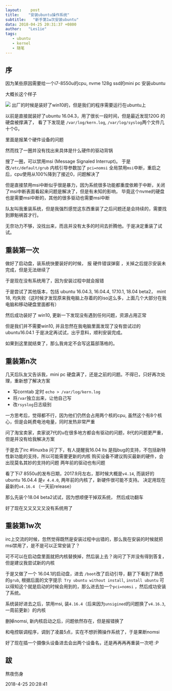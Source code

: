 ```yaml
---
layout:    post
title:    "安装ubuntu操作系统"
subtitle:   "新手第1w次安装ubuntu"
data: 2018-04-25 20:31:37 +0800
author:   "Les1ie"
tags:
   - ubuntu
   - kernel
   - 随笔
---
```



## 序
因为某些原因需要给一个i7-8550u的cpu, nvme 128g ssd的mini pc 安装ubuntu

大概长这个样子

 ![](http://static.scuseek.com/20180425-193127.png)
出厂的时候是装好了win10的，但是我们的程序需要运行在ubuntu上

以前是直接就装好了ubuntu 16.04.3，用了很长一段时间，但是最近发现120G 的硬盘被撑满了， 看了下发现是 `/var/log/kern.log`, `/var/log/syslog`两个文件几十个G， 

里面是报某个硬件设备的问题

然而找了一圈并没有找出来具体是什么硬件的驱动背锅

搜了一圈，可以禁用msi (Message Signaled Interrupt)。 于是改`/etc/default/grub` 内核引导参数加了 `pci=nomsi` 全局禁用`msi`中断，重启之后，cpu使用从100%降到了接近0，问题解决了

但是直接禁用msi中断似乎很是暴力，因为系统很多功能都重度依赖于中断，关闭了msi中断表面看起来问题是解决了，但是有未知的影响， 毕竟这个nvme的硬盘也是需要msi中断的，其他的很多驱动也需要msi中断

队友叫我重装系统，但是我强烈感觉这东西重装了之后问题还是会持续的，需要找到罪魁祸首才行。

无奈功力不够，没找出来，而且并没有太多的时间去折腾他。于是决定重装了试试。


## 重装第一次
做好了启动盘，装系统快要装好的时候， 报 硬件错误弹窗 ，关掉之后提示安装未完成，但是无法继续了

于是现在没有系统用了，因为安装过程中就会报错

于是尝试了其他版本，包括 ubuntu 16.04.3, 16.04.4, 17.10.1, 18.04 beta2， mint 18,  均失败（这时候才发现原来我电脑上存着的的iso这么多，上面几个大部分在我电脑和移动硬盘里面都有）

然后成功装好了 win10, 更新一下发现没有遇到任何问题，资源占用正常

但是我们并不需要win10, 并且忽然在我电脑里面发现了没有尝试过的 ubuntu16.04.1 于是决定再试试，出乎意料，顺利安装完成。

如果到这里就结束了，那么我肯定不会写这篇部落格的。

## 重装第n次
几天后队友又告诉我，mini pc 硬盘满了，还是之前的问题。不得已，只好再次处理，重新想了解决方案
- 写corntab 定时 `echo > /var/log/kern.log` 
- 将`/var`独立出来，让他自己写
- 改`rsyslog`日志级别

一方思考后，觉得都不行，因为他们仍然会占用两个核的cpu, 虽然这个有8个核心，但是会耗费电池电量，同时发热非常严重

问了淘宝卖家，卖家说7代的u在很多地方都会有驱动的问题，8代的问题更严重，但是并没有给我解决方案

于是去了irc #linuxba 问了下，有人提醒我16.04 lts 是指bug的支持，不包括新特性新功能的支持，所以可能需要更新的内核 购买设备不建议购买最新的硬件，会出现莫名其妙的支持的问题 两年前的驱动也有问题

看了下i7 8550u的发布日期，2017.9月左右，那时候大概是`v4.14`, 而装好的ubuntu 16.04.4 是`v 4.4.0`, 两年前的内核了，新硬件很可能不支持。
决定用现在最新的`v4.16.4` （一天前release）

那么先装个18.04 beta2试试，因为想顺便干掉双系统， 然后成功翻车

好了现在又又又又又没有系统用了

## 重装第1w次
irc上交流的时候，忽然觉得既然是安装过程中出错的，那么我在安装的时候就把 msi禁用了，是不是可以正常安装了？ 

可不可以在启动盘里面就把内核替换掉，然后装上去？询问了下并没有得到答复，但是建议我尝试新的内核

于是又做了一个 16.04.1的启动盘，进去 `/boot`改了启动引导，翻了下看到了熟悉的`grub`, 根据后面的文字提示` Try ubuntu without install`, `install ubuntu` 可以得知这个就是启动的时候会用到的，那么进去加一个`pci=nomsi` ，然后成功安装了系统。

系统装好进去之后，禁用msi, 装`4.16.4`（后来因为`unsigined`的问题换了`v4.16.3`, 一周前更新）的内核

删掉nomsi, 新内核启动之后，问题依然存在，但是报错换了

和电控联调程序，调到了凌晨5点，实在不想折腾操作系统了，于是果断nomsi



好了现在插一个摄像头设备进去会出两个设备名，还是再再再再重装一次吧 :P


## 跋
熬夜伤身

2018-4-25 20:28:41
